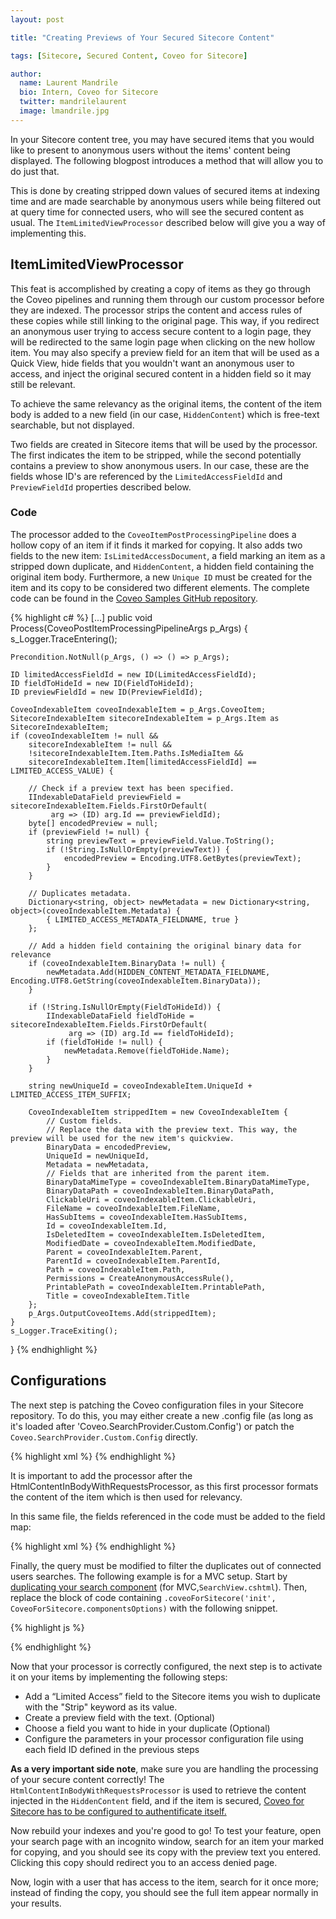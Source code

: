 ```yaml
---
layout: post

title: "Creating Previews of Your Secured Sitecore Content"

tags: [Sitecore, Secured Content, Coveo for Sitecore]

author:
  name: Laurent Mandrile
  bio: Intern, Coveo for Sitecore
  twitter: mandrilelaurent
  image: lmandrile.jpg
---
```


In your Sitecore content tree, you may have secured items that you would like to present to anonymous users without the items' content being displayed. The following blogpost introduces a method that will allow you to do just that. 

This is done by creating stripped down values of secured items at indexing time and are made searchable by anonymous users while being filtered out at query time for connected users, who will see the secured content as usual. The `ItemLimitedViewProcessor` described below will give you a way of implementing this.

<!-- more -->

## ItemLimitedViewProcessor

This feat is accomplished by creating a copy of items as they go through the Coveo pipelines and running them through our custom processor before they are indexed. The processor strips the content and access rules of these copies while still linking to the original page. This way, if you redirect an anonymous user trying to access secure content to a login page, they will be redirected to the same login page when clicking on the new hollow item. You may also specify a preview field for an item that will be used as a Quick View, hide fields that you wouldn't want an anonymous user to access, and inject the original secured content in a hidden field so it may still be relevant.

To achieve the same relevancy as the original items, the content of the item body is added to a new field (in our case, `HiddenContent`) which is free-text searchable, but not displayed.

Two fields are created in Sitecore items that will be used by the processor. The first indicates the item to be stripped, while the second potentially contains a preview to show anonymous users. In our case, these are the fields whose ID's are referenced by the `LimitedAccessFieldId` and `PreviewFieldId` properties described below.

### Code

The processor added to the `CoveoItemPostProcessingPipeline` does a hollow copy of an item if it finds it marked for copying. It also adds two fields to the new item: `IsLimitedAccessDocument`, a field marking an item as a stripped down duplicate, and `HiddenContent`, a hidden field containing the original item body. Furthermore, a new `Unique ID` must be created for the item and its copy to be considered two different elements. The complete code can be found in the [Coveo Samples GitHub repository](https://github.com/coveo/samples/tree/master/coveo-for-sitecore/processors/ItemLimitedViewStripProcessor).

{% highlight c# %}
[...]
public void Process(CoveoPostItemProcessingPipelineArgs p_Args)
{
    s_Logger.TraceEntering();

    Precondition.NotNull(p_Args, () => () => p_Args);

    ID limitedAccessFieldId = new ID(LimitedAccessFieldId);
    ID fieldToHideId = new ID(FieldToHideId);
    ID previewFieldId = new ID(PreviewFieldId);

    CoveoIndexableItem coveoIndexableItem = p_Args.CoveoItem;
    SitecoreIndexableItem sitecoreIndexableItem = p_Args.Item as SitecoreIndexableItem;
    if (coveoIndexableItem != null &&
        sitecoreIndexableItem != null &&
        !sitecoreIndexableItem.Item.Paths.IsMediaItem &&
        sitecoreIndexableItem.Item[limitedAccessFieldId] == LIMITED_ACCESS_VALUE) {

        // Check if a preview text has been specified.
        IIndexableDataField previewField = sitecoreIndexableItem.Fields.FirstOrDefault(
             arg => (ID) arg.Id == previewFieldId);
        byte[] encodedPreview = null;
        if (previewField != null) {
            string previewText = previewField.Value.ToString();
            if (!String.IsNullOrEmpty(previewText)) {
                encodedPreview = Encoding.UTF8.GetBytes(previewText);
            }
        }

        // Duplicates metadata.
        Dictionary<string, object> newMetadata = new Dictionary<string, object>(coveoIndexableItem.Metadata) {
            { LIMITED_ACCESS_METADATA_FIELDNAME, true }
        };

        // Add a hidden field containing the original binary data for relevance
        if (coveoIndexableItem.BinaryData != null) {
            newMetadata.Add(HIDDEN_CONTENT_METADATA_FIELDNAME, Encoding.UTF8.GetString(coveoIndexableItem.BinaryData));
        }

        if (!String.IsNullOrEmpty(FieldToHideId)) {
            IIndexableDataField fieldToHide = sitecoreIndexableItem.Fields.FirstOrDefault(
                 arg => (ID) arg.Id == fieldToHideId);
            if (fieldToHide != null) {
                newMetadata.Remove(fieldToHide.Name);
            }
        }

        string newUniqueId = coveoIndexableItem.UniqueId + LIMITED_ACCESS_ITEM_SUFFIX;

        CoveoIndexableItem strippedItem = new CoveoIndexableItem {
            // Custom fields.
            // Replace the data with the preview text. This way, the preview will be used for the new item's quickview.
            BinaryData = encodedPreview,
            UniqueId = newUniqueId,
            Metadata = newMetadata,
            // Fields that are inherited from the parent item.
            BinaryDataMimeType = coveoIndexableItem.BinaryDataMimeType,
            BinaryDataPath = coveoIndexableItem.BinaryDataPath,
            ClickableUri = coveoIndexableItem.ClickableUri,
            FileName = coveoIndexableItem.FileName,
            HasSubItems = coveoIndexableItem.HasSubItems,
            Id = coveoIndexableItem.Id,
            IsDeletedItem = coveoIndexableItem.IsDeletedItem,
            ModifiedDate = coveoIndexableItem.ModifiedDate,
            Parent = coveoIndexableItem.Parent,
            ParentId = coveoIndexableItem.ParentId,
            Path = coveoIndexableItem.Path,
            Permissions = CreateAnonymousAccessRule(),
            PrintablePath = coveoIndexableItem.PrintablePath,
            Title = coveoIndexableItem.Title
        };
        p_Args.OutputCoveoItems.Add(strippedItem);
    }
    s_Logger.TraceExiting();
}
{% endhighlight %}

## Configurations

The next step is patching the Coveo configuration files in your Sitecore repository. To do this, you may either create a new .config file (as long as it's loaded after 'Coveo.SearchProvider.Custom.Config') or patch the `Coveo.SearchProvider.Custom.Config` directly.

{% highlight xml %}
<configuration xmlns:patch="http://www.sitecore.net/xmlconfig/">
  <sitecore>
    <pipelines>
      <coveoPostItemProcessingPipeline>
        <processor type="ItemLimitedAccess.Processors.ItemLimitedViewStripProcessor, ItemLimitedAccess">
          <LimitedAccessFieldID></LimitedAccessFieldID>
          <PreviewFieldID></PreviewFieldID>
          <FieldToHideID></FieldToHideID>
        </processor>
      </coveoPostItemProcessingPipeline>
    </pipelines>
  </sitecore>
</configuration>
{% endhighlight %}

It is important to add the processor after the HtmlContentInBodyWithRequestsProcessor, as this first processor formats the content of the item which is then used for relevancy.

In this same file, the fields referenced in the code must be added to the field map:

{% highlight xml %}
<fieldMap>
    <fieldNames hint="raw:AddFieldByFieldName">
    <fieldType fieldName="IsLimitedAccessDocument" settingType="Coveo.Framework.Configuration.FieldConfiguration, Coveo.Framework" />
    <fieldType fieldName="HiddenContent" includeForFreeTextSearch="true" isDisplayField="false" settingType="Coveo.Framework.Configuration.FieldConfiguration, Coveo.Framework" />
    </fieldNames>
</fieldMap>
{% endhighlight %}

Finally, the query must be modified to filter the duplicates out of connected users searches. The following example is for a MVC setup. Start by [duplicating your search component](https://developers.coveo.com/x/qADvAQ) (for MVC,`SearchView.cshtml`). Then, replace the block of code containing `.coveoForSitecore('init', CoveoForSitecore.componentsOptions)` with the following snippet.

{% highlight js %}
<script type="text/javascript">
  //Implement this function based on your security rules
  function userHasAccessToSecuredContent() {
    return @Model.IsUserAnonymous.ToString().ToLower();
  }

  Coveo.$(function() {
    Coveo.$("#@Model.Id")
    .on(Coveo.QueryEvents.buildingQuery, function(e, args) {
      if (!userHasAccessToSecuredContent()) {
        args.queryBuilder.advancedExpression.add("NOT @(Model.ToCoveoFieldName("IsLimitedAccessDocument"))");
      }
    })
    .coveoForSitecore('init', CoveoForSitecore.componentsOptions);
  });
</script>
{% endhighlight %}

Now that your processor is correctly configured, the next step is to activate it on your items by implementing the following steps:

- Add a “Limited Access” field to the Sitecore items you wish to duplicate with the "Strip" keyword as its value. 
- Create a preview field with the text. (Optional)
- Choose a field you want to hide in your duplicate (Optional)
- Configure the parameters in your processor configuration file using each field ID defined in the previous steps

**As a very important side note**, make sure you are handling the processing of your secure content correctly! The `HtmlContentInBodyWithRequestsProcessor` is used to retrieve the content injected in the `HiddenContent` field, and if the item is secured, [Coveo for Sitecore has to be configured to authentificate itself.](https://developers.coveo.com/display/public/SitecoreV4/Configuring+Form+Authentication)

Now rebuild your indexes and you're good to go! To test your feature, open your search page with an incognito window, search for an item your marked for copying, and you should see its copy with the preview text you entered. Clicking this copy should redirect you to an access denied page. 

Now, login with a user that has access to the item, search for it once more; instead of finding the copy, you should see the full item appear normally in your results.
